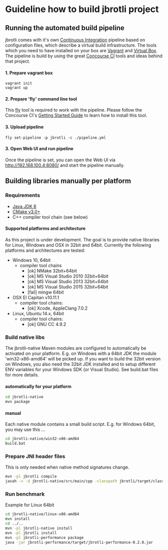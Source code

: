 
Guideline how to build jbrotli project
=========================================

## Running the automated build pipeline

jbrotli comes with it's own [Continuous Integration](https://www.thoughtworks.com/continuous-integration) pipeline
based on configuration files, which describe a virtual build infrastructure.
The tools which you need to have installed on your box are [Vagrant](https://www.vagrantup.com/)
and [Virtual Box](https://www.virtualbox.org/).
The pipeline is build by using the great [Concourse CI](http://concourse.ci/) tools and ideas behind that project.

#### 1. Prepare vagrant box
```
vagrant init
vagrant up
```

#### 2. Prepare 'fly' command line tool
This [fly](http://concourse.ci/fly-cli.html) tool is required to work with the pipeline.
Please follow the Concourse CI's [Getting Started Guide](http://concourse.ci/getting-started.html)
to learn how to install this tool.

#### 3. Upload pipeline
```
fly set-pipeline -p jbrotli -c ./pipeline.yml
```

#### 3. Open Web UI and run pipeline
Once the pipeline is set, you can open the Web UI via http://192.168.100.4:8080/
and start the pipeline manually.

## Building libraries manually per platform

### Requirements

* [Java JDK 8](http://www.oracle.com/technetwork/java/javase/downloads/index.html)
* [CMake v3.0+](https://cmake.org/)
* C++ compiler tool chain (see below)


#### Supported platforms and architecture

As this project is under development.
The goal is to provide native libraries for Linux, Windows and OSX in 32bit and 64bit. 
Currently the following platforms and architectures are tested:

* Windows 10, 64bit
   * compiler tool chains
      * [ok] NMake 32bit+64bit
      * [ok] MS Visual Studio 2010 32bit+64bit
      * [ok] MS Visual Studio 2013 32bit+64bit
      * [ok] MS Visual Studio 2015 32bit+64bit
      * [fail] mingw 64bit
* OSX El Capitan v10.11.1
   * compiler tool chains:
      * [ok] Xcode, AppleClang 7.0.2
* Linux, Ubuntu 14.x, 64bit
   * compiler tool chains:
      * [ok] GNU CC 4.9.2


### Build native libs

The jbrotli-native Maven modules are configured to automatically be activated on your platform.
E.g. on Windows with a 64bit JDK the module 'win32-x86-amd64' will be picked up.
If you want to build the 32bit version on Windows, you also need the 32bit JDK installed
and to setup different ENV variables for your Windows SDK (or Visual Studio).
See build.bat files for more details.


#### automatically for your platform

```bash
cd jbrotli-native
mvn package
```


#### manual

Each native module contains a small build script.
E.g. for Windows 64bit, you may use this ...

```bash
cd jbrotli-native/win32-x86-amd64
build.bat
```


### Prepare JNI header files

This is only needed when native method signatures change.

```bash
mvn -pl jbrotli compile
javah -v -d jbrotli-native/src/main/cpp -classpath jbrotli/target/classes com.meteogroup.jbrotli.BrotliCompressor com.meteogroup.jbrotli.BrotliDeCompressor com.meteogroup.jbrotli.BrotliStreamCompressor com.meteogroup.jbrotli.BrotliStreamDeCompressor com.meteogroup.jbrotli.BrotliError
```

### Run benchmark

Example for Linux 64bit
```bash
cd jbrotli-native/linux-x86-amd64
mvn install
cd ../..
mvn -pl jbrotli-native install
mvn -pl jbrotli install
mvn -pl jbrotli-performance package
java -jar jbrotli-performance/target/jbrotli-performance-0.2.0.jar
```

